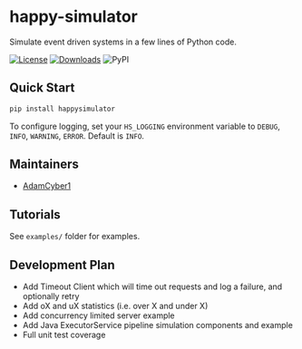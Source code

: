 # happy-simulator
Simulate event driven systems in a few lines of Python code.

[![License](https://img.shields.io/badge/License-Apache%202.0-blue.svg)](https://opensource.org/licenses/Apache-2.0) 
[![Downloads](https://pepy.tech/badge/happysimulator)](https://pepy.tech/project/happysimulator)
![PyPI](https://img.shields.io/pypi/v/happysimulator)

## Quick Start
```sh
pip install happysimulator
```

To configure logging, set your `HS_LOGGING` environment variable to `DEBUG`, `INFO`, `WARNING`, `ERROR`. Default is `INFO`.

## Maintainers
- [AdamCyber1](https://github.com/adamcyber1)

## Tutorials 
See `examples/` folder for examples.

## Development Plan
* Add Timeout Client which will time out requests and log a failure, and optionally retry 
* Add oX and uX statistics (i.e. over X and under X)
* Add concurrency limited server example
* Add Java ExecutorService pipeline simulation components and example
* Full unit test coverage